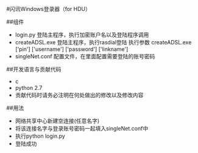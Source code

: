 #闪讯Windows登录器（for HDU）

##组件
* login.py 登陆主程序，执行加密账户名以及登陆程序调用
* createADSL.exe 登陆主程序，执行rasdial登陆 执行参数 createADSL.exe ['pin'] ['username'] ['password'] ['linkname']
* singleNet.conf 配置文件，在里面配置需要登陆的账号密码

##开发语言与贡献代码
* c
* python 2.7
* 贡献代码时请务必注明在何处做出的修改以及修改内容

##用法
* 网络共享中心新建空连接(任意名字)
* 将该连接名字与登录账号密码一起填入singleNet.conf中
* 执行python login.py
* 登陆成功


